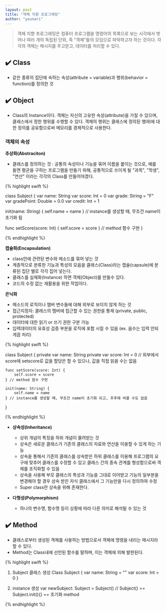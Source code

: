 ```yaml
---
layout: post
title: "객체 지향 프로그래밍"
author: "younari"
---
```



> 객체 지향 프로그래밍은 컴퓨터 프로그램을 명령어의 목록으로 보는 시각에서 벗어나 여러 개의 독립된 단위, 즉 "객체"들의 모임으로 파악하고자 하는 것이다. 각각의 객체는 메시지를 주고받고, 데이터를 처리할 수 있다.

## ✔️ Class

- 같은 종류의 집단에 속하는 속성(attribute = variable)과 행위(behavior = function)를 정의한 것


## ✔️ Object

- Class의 Instance이다. 객체는 자신의 고유한 속성(attribute)을 가질 수 있으며, 클래스에서 정한 행위를 수행할 수 있다. 객체의 행위는 클래스에 정의된 행l위에 대한 정의를 공유함으로써 메모리를 경제적으로 사용한다. 

### 객체의 속성

**추상화(Abstraciton)**

- 클래스를 정의하는 것 : 공통의 속성이나 기능을 묶어 이름을 붙이는 것으로, 예를 들면 평균을 구하는 프로그램을 만들기 위해, 공통적으로 쓰이게 될 "과목", "학생", "연산" 이라는 각각의 Class를 만들어야겠다.

{% highlight swift %}

class Subject {
var name: String
var score: Int = 0
var grade: String = "F"
var gradePoint: Double = 0.0
var credit: Int = 1

init(name: String) {
    self.name = name
} // instance를 생성할 때, 무조건 name이 초기화 됨

func setScore(score: Int) {
    self.score = score
} // method 함수 구현
}

{% endhighlight %}

**캡슐화(Encapsulation)**

- class안에 관련된 변수와 메소드를 묶어 넣는 것
- 계층적으로 분류한 기능과 특성의 모음을 클래스(Class)라는 캡슐(capsule)에 분류된 집단 별로 각각 집어 넣는다. 
- 클래스를 실체화(Instance) 하면 객체(Object)를 만들수 있다.
- 코드의 수정 없는 재활용을 위한 작업이다.

	
**은닉화**

- 메소드의 로직이나 멤버 변수들에 대해 외부로 보이지 않게 하는 것 
- 접근지정자: 클래스의 멤버에 접근할 수 있는 권한을 통제 (private, public, protected)
- 데이터에 대한 읽기 or 쓰기 권한 구분 가능
- 입력데이터의 유효성 검증 부분을 로직에 포함 시킬 수 있음 (ex. 음수는 입력 안되게끔 처리)

{% highlight swift %}

class Subject {
    private var name: String
    private var score: Int = 0
    // 외부에서 score에 setscore로 값을 할당은 할 수 있으나, 값을 직접 읽을 수는 없음

    func setScore(score: Int) {
        self.score = score
    } // method 함수 구현
    
    init(name: String) {
        self.name = name
    } // instance를 생성할 때, 무조건 name이 초기화 되고, 추후에 바꿀 수도 없음
}

{% endhighlight %}


- **상속성(Inheritance)**
	- 상위 개념의 특징을 하위 개념이 물려받는 것
	- 상속은 새로운 클래스가 기존의 클래스의 자료와 연산을 이용할 수 있게 하는 기능
	- 상속을 통해서 기존의 클래스를 상속받은 하위 클래스를 이용해 프로그램의 요구에 맞추어 클래스를 수정할 수 있고 클래스 간의 종속 관계를 형성함으로써 객체를 조직화할 수 있음
	- 상속을 사용해 부모 클래스의 특성과 기능을 그대로 이어받고 기능의 일부분을 변경해야 할 경우 상속 받은 자식 클래스에서 그 기능만을 다시 정의하여 수정
	- Super class란 상속을 위해 존재한다. 

- **다형성(Polymorphism)**
	- 하나의 변수명, 함수명 등이 상황에 따라 다른 의미로 해석될 수 있는 것


## ✔️ Method
- 클래스로부터 생성된 객체를 사용하는 방법으로서 객체에 명령을 내리는 메시지라 할 수 있다.
- Method는 Class내에 선언된 함수를 말하며, 이는 객체에 의해 발현된다.

{% highlight swift %}

01. Subject 클래스 생성
Class Subject {
	var name: String = ""
	var score: Int = 0
}

02. instance 생성
var newSubject: Subject = Subject()
// Subject() == Subject.init(){} == 초기화 method

{% endhighlight %}



